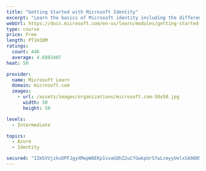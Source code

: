 ```yaml
---
title: "Getting Started with Microsoft Identity"
excerpt: "Learn the basics of Microsoft identity including the different types of tokens, account types, and supported topologies."
webUrl: https://docs.microsoft.com/en-us/learn/modules/getting-started-identity/
type: course
price: Free
length: PT1H10M
ratings:
  count: 446
  average: 4.6883407
heat: 50

provider:
  name: Microsoft Learn
  domain: microsoft.com
  images:
    - url: /assets/images/organizations/microsoft.com-50x50.jpg
      width: 50
      height: 50

levels:
  - Intermediate

topics:
  - Azure
  - Identity

secured: "IZm5VVjzkvDPFJgyXMepW6EKp1svaGQhZ2uCfGwkpUrS7wLcmyyUelxSA98N50fF3BrjUrj1hI6h6K96N/x9W6X/uAqUOjiYQRoUpsvF9JiX51PcD1uFOpWe1C2/8DjVEd7PD0ZYZ5PK5YuSrOPODckQLjab/KOyp5CVD8PS6Yk0pybli/bT4xBZfgi9Mj5xiVCwLKYsM3AiDR5ICcDApI+XhQTAbz4h+Yu6soWfRfKK8sVsDeNjYt0ZLM9DNpPJm7p5hJzU2mqJYuGy0nrl+zh0gvC1eXjVNb9BoD+qStUKuOQh8x8Q8PKrquCOBiiO4vCRcGXWaSl9qYQ6r87nBWjB7dnV1iSzND/ZrEZpbRG2ANOqopnL6syiBYdmqfadSCiy9XpBBkhXakog1KmeNKhudKLfdL+ep6XqUUpP/Iw=;wMw1gEK5cZ4mZjR5ts/dSA=="
---
```


